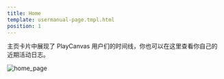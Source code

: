 ```yaml
---
title: Home
template: usermanual-page.tmpl.html
position: 1
---
```


主页卡片中展现了 PlayCanvas 用户们的时间线，你也可以在这里查看你自己的近期活动日志。

![home_page][1]

[1]: /images/platform/home.png "Home"

